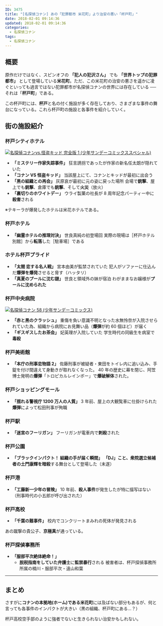 ```yaml
---
ID: 3475
title: "[名探偵コナン] あの「犯罪都市 米花町」より治安の悪い「杯戸町」"
date: 2018-02-01 09:14:36
updated: 2018-02-01 09:14:36
categories:
  - 名探偵コナン
tags:
  - 名探偵コナン
---
```


## 概要

原作だけではなく、スピンオフの **「犯人の犯沢さん」** でも **「世界トップの犯罪都市」** として登場している**米花町**。ただ、この米花町の治安の悪さを遥かに凌ぐといっても過言ではない犯罪都市が名探偵コナンの世界には存在している ── それは「**杯戸町**」である。

この杯戸町には、**杯戸**と名の付く施設が多く存在しており、さまざまな事件の舞台になっている。これら杯戸町の施設と各事件を紹介していく。

<!--more-->

## 街の施設紹介

### 杯戸シティホテル

<a href="http://www.amazon.co.jp/exec/obidos/ASIN/4091255426/chafuso-22/ref=nosim/" class="hyde-city-eyecatch"><img src="https://images-fe.ssl-images-amazon.com/images/I/613E7kmXAtL._SL160_.jpg" alt="名探偵コナンvs.怪盗キッド 完全版 1 (少年サンデーコミックススペシャル)"></a>

- **「ミステリー作家失踪事件」**
  狂言誘拐であったが作家の新名任太朗が隠れていた
- **「コナン VS 怪盗キッド」**
  当該屋上にて、コナンとキッドが最初に出会う
- **「黒の組織との再会」**
  灰原哀が最初に元の姿に戻った場所
  会場で**銃撃**、屋上でも**銃撃**、倉庫でも**銃撃**、そして**火災**（放火）
- **「裏切りのホワイトデー」**
  ウライ製菓の社長が 8 周年記念パーティー中に**殺害**される

※テキーラが爆発したホテルは米花ホテルである。

### 杯戸ホテル

- **「幽霊ホテルの推理対決」**
  世良真純の初登場回
  実際の現場は［杯戸ホテル別館］から**転落**した［駐車場］である

### ホテル杯戸プライド

- **「太閤 恋する名人戦」**
  宮本由美が監禁されていた
  犯人がソファーに仕込んだ**爆弾を爆発**させると脅す（ハッタリ）
- **「真夏のプールに沈む謎」**
  世良と領域外の妹が宿泊
  わがままなお嬢様が**プールに沈められた**

### 杯戸中央病院

<a href="http://www.amazon.co.jp/exec/obidos/ASIN/4091211550/chafuso-22/ref=nosim/" class="hyde-city-eyecatch"><img src="https://images-fe.ssl-images-amazon.com/images/I/616-D531e7L._SL160_.jpg" alt="名探偵コナン 58 (少年サンデーコミックス)"></a>

- **「赤と黒のクラッシュ」**
  重傷を負い意識不明となった水無怜奈が入院させられていた為、組織から病院にお見舞い品（**爆弾**が約 60 個ほど）が届く
- **「ギスギスしたお茶会」**
  妃英理が入院していた
  学生時代の同級生を病室で**毒殺**

### 杯戸美術館

- **「本庁の刑事恋物語 2」**
  佐藤刑事が被疑者・東田をトイレ内に追い込み、手錠を付け間違えて身動きが取れなくなった。
  40 年の歴史に幕を閉じ、阿笠博士発明の**爆弾**「トロピカルレインボー」で**爆破解体**された。

### 杯戸ショッピングモール

- **「揺れる警視庁 1200 万人の人質」**
  3 年前、屋上の大観覧車に仕掛けられた**爆弾**によって松田刑事が殉職

### 杯戸駅

- **「迷宮のフーリガン」**
  フーリガンが電車内で**刺殺**された

### 杯戸公園

- **「ブラックインパクト！ 組織の手が届く瞬間」**
  **「DJ」**こと、衆院選立候補者の土門康輝を**暗殺**する舞台として登場した（未遂）

### 杯戸港

- **「工藤新一少年の冒険」**
  10 年前、**殺人事件**が発生したが特に描写はない
 （刑事時代の小五郎が呼び出された）

### 杯戸高校

- **「千葉の難事件」**
  校内でコンクリートまみれの死体が発見される

あの蹴撃の貴公子、**京極真**が通っている。

### 杯戸探偵事務所

- **「服部平次絶体絶命！」**
  - **脱税指南をしていた弁護士**に**監禁暴行**される
    被害者は、杯戸探偵事務所所属の楠川・服部平次・遠山和葉

---

## まとめ

さすがに**コナンの本拠地(ホーム)である米花町**には及ばない部分もあるが、何と言っても各事件のインパクトが大きい（黒の組織、杯戸町にある…？）

杯戸高校空手部のように強者でないと生きられない治安かもしれない。
